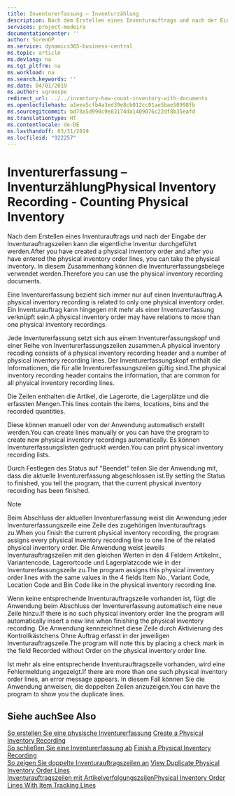 ```yaml
---
title: Inventurerfassung – Inventurzählung
description: Nach dem Erstellen eines Inventurauftrags und nach der Eingabe der Inventurauftragszeilen kann die eigentliche Inventur durchgeführt werden. In diesem Zusammenhang können die Inventurerfassungsbelege verwendet werden.
services: project-madeira
documentationcenter: ''
author: SorenGP
ms.service: dynamics365-business-central
ms.topic: article
ms.devlang: na
ms.tgt_pltfrm: na
ms.workload: na
ms.search.keywords: ''
ms.date: 04/01/2019
ms.author: sgroespe
redirect_url: ../../inventory-how-count-inventory-with-documents
ms.openlocfilehash: a1eea5cfb4a3ed39e8cb012cc01ae5bae50998fb
ms.sourcegitcommit: bd78a5d990c9e83174da1409076c22df8b35eafd
ms.translationtype: HT
ms.contentlocale: de-DE
ms.lasthandoff: 03/31/2019
ms.locfileid: "922257"
---
```

# <a name="physical-inventory-recording---counting-physical-inventory"></a><span data-ttu-id="abf97-104">Inventurerfassung – Inventurzählung</span><span class="sxs-lookup"><span data-stu-id="abf97-104">Physical Inventory Recording - Counting Physical Inventory</span></span>
<span data-ttu-id="abf97-105">Nach dem Erstellen eines Inventurauftrags und nach der Eingabe der Inventurauftragszeilen kann die eigentliche Inventur durchgeführt werden.</span><span class="sxs-lookup"><span data-stu-id="abf97-105">After you have created a physical inventory order and after you have entered the physical inventory order lines, you can take the physical inventory.</span></span> <span data-ttu-id="abf97-106">In diesem Zusammenhang können die Inventurerfassungsbelege verwendet werden.</span><span class="sxs-lookup"><span data-stu-id="abf97-106">Therefore you can use the physical inventory recording documents.</span></span>  

<span data-ttu-id="abf97-107">Eine Inventurerfassung bezieht sich immer nur auf einen Inventurauftrag.</span><span class="sxs-lookup"><span data-stu-id="abf97-107">A physical inventory recording is related to only one physical inventory order.</span></span> <span data-ttu-id="abf97-108">Ein Inventurauftrag kann hingegen mit mehr als einer Inventurerfassung verknüpft sein.</span><span class="sxs-lookup"><span data-stu-id="abf97-108">A physical inventory order may have relations to more than one physical inventory recordings.</span></span>  

<span data-ttu-id="abf97-109">Jede Inventurerfassung setzt sich aus einem Inventurerfassungskopf und einer Reihe von Inventurerfassungszeilen zusammen.</span><span class="sxs-lookup"><span data-stu-id="abf97-109">A physical inventory recoding consists of a physical inventory recording header and a number of physical inventory recording lines.</span></span> <span data-ttu-id="abf97-110">Der Inventurerfassungskopf enthält die Informationen, die für alle Inventurerfassungszeilen gültig sind.</span><span class="sxs-lookup"><span data-stu-id="abf97-110">The physical inventory recording header contains the information, that are common for all physical inventory recording lines.</span></span>  

<span data-ttu-id="abf97-111">Die Zeilen enthalten die Artikel, die Lagerorte, die Lagerplätze und die erfassten Mengen.</span><span class="sxs-lookup"><span data-stu-id="abf97-111">This lines contain the items, locations, bins and the recorded quantities.</span></span>  

<span data-ttu-id="abf97-112">Diese können manuell oder von der Anwendung automatisch erstellt werden.</span><span class="sxs-lookup"><span data-stu-id="abf97-112">You can create lines manually or you can have the program to create new physical inventory recordings automatically.</span></span> <span data-ttu-id="abf97-113">Es können Inventurerfassungslisten gedruckt werden.</span><span class="sxs-lookup"><span data-stu-id="abf97-113">You can print physical inventory recording lists.</span></span>  

<span data-ttu-id="abf97-114">Durch Festlegen des Status auf "Beendet" teilen Sie der Anwendung mit, dass die aktuelle Inventurerfassung abgeschlossen ist.</span><span class="sxs-lookup"><span data-stu-id="abf97-114">By setting the Status to finished, you tell the program, that the current physical inventory recording has been finished.</span></span>  

> [!NOTE]  
>  <span data-ttu-id="abf97-115">Beim Abschluss der aktuellen Inventurerfassung weist die Anwendung jeder Inventurerfassungszeile eine Zeile des zugehörigen Inventurauftrags zu.</span><span class="sxs-lookup"><span data-stu-id="abf97-115">When you finish the current physical inventory recording, the program assigns every physical inventory recording line to one line of the related physical inventory order.</span></span> <span data-ttu-id="abf97-116">Die Anwendung weist jeweils Inventurauftragszeilen mit den gleichen Werten in den 4 Feldern  Artikelnr.,  Variantencode,  Lagerortcode und  Lagerplatzcode wie in der Inventurerfassungszeile zu.</span><span class="sxs-lookup"><span data-stu-id="abf97-116">The program assigns this physical inventory order lines with the same values in the 4 fields Item No., Variant Code, Location Code and Bin Code like in the physical inventory recording line.</span></span>  
>   
>  <span data-ttu-id="abf97-117">Wenn keine entsprechende Inventurauftragszeile vorhanden ist, fügt die Anwendung beim Abschluss der Inventurerfassung automatisch eine neue Zeile hinzu.</span><span class="sxs-lookup"><span data-stu-id="abf97-117">If there is no such physical inventory order line the program will automatically insert a new line when finishing the physical inventory recording.</span></span> <span data-ttu-id="abf97-118">Die Anwendung kennzeichnet diese Zeile durch Aktivierung des Kontrollkästchens Ohne Auftrag erfasst in der jeweiligen Inventurauftragszeile.</span><span class="sxs-lookup"><span data-stu-id="abf97-118">The program will note this by placing a check mark in the field Recorded without Order on the physical inventory order line.</span></span>  
>   
>  <span data-ttu-id="abf97-119">Ist mehr als eine entsprechende Inventurauftragszeile vorhanden, wird eine Fehlermeldung angezeigt.</span><span class="sxs-lookup"><span data-stu-id="abf97-119">If there are more than one such physical inventory order lines, an error message appears.</span></span> <span data-ttu-id="abf97-120">In diesem Fall können Sie die Anwendung anweisen, die doppelten Zeilen anzuzeigen.</span><span class="sxs-lookup"><span data-stu-id="abf97-120">You can have the program to show you the duplicate lines.</span></span>  

## <a name="see-also"></a><span data-ttu-id="abf97-121">Siehe auch</span><span class="sxs-lookup"><span data-stu-id="abf97-121">See Also</span></span>  
 <span data-ttu-id="abf97-122">[So erstellen Sie eine physische Inventurerfassung](how-to-create-a-physical-inventory-recording.md) </span><span class="sxs-lookup"><span data-stu-id="abf97-122">[Create a Physical Inventory Recording](how-to-create-a-physical-inventory-recording.md) </span></span>  
 <span data-ttu-id="abf97-123">[So schließen Sie eine Inventurerfassung ab](how-to-finish-a-physical-inventory-recording.md) </span><span class="sxs-lookup"><span data-stu-id="abf97-123">[Finish a Physical Inventory Recording](how-to-finish-a-physical-inventory-recording.md) </span></span>  
 <span data-ttu-id="abf97-124">[So zeigen Sie doppelte Inventurauftragszeilen an](how-to-view-duplicate-physical-inventory-order-lines.md) </span><span class="sxs-lookup"><span data-stu-id="abf97-124">[View Duplicate Physical Inventory Order Lines](how-to-view-duplicate-physical-inventory-order-lines.md) </span></span>  
 [<span data-ttu-id="abf97-125">Inventurauftragszeilen mit Artikelverfolgungszeilen</span><span class="sxs-lookup"><span data-stu-id="abf97-125">Physical Inventory Order Lines With Item Tracking Lines</span></span>](physical-inventory-order-lines-with-item-tracking-lines.md)
